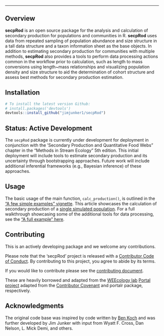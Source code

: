 
<!-- README.md is generated from README.Rmd. Please edit that file -->

------------------------------------------------------------------------

## Overview

**secpRod** is an open source package for the analysis and calculation
of secondary production for populations and communities in R.
**secpRod** uses data from repeated sampling of population abundance and
size structure in a tall data structure and a taxon information sheet as
the base objects. In addition to estimating secondary production for
communities with multiple methods, **secpRod** also provides a tools to
perform data processing actions common in the workflow prior to
calculation, such as length to mass conversions using length~mass
relationships and visualizing population density and size structure to
aid the determination of cohort structure and assess best methods for
secondary production estimation.

## Installation

``` r
# To install the latest version Github:
# install.packages('devtools')
devtools::install_github("jimjunker1/secpRod")
```

## Status: Active Development

The `secpRod` package is currently under development for deployment in
conjunction with the ’Secondary Production and Quantitative Food Webs”
chapter in the “Methods in Stream Ecology” 5th edition. This initial
deployment will include tools to estimate secondary production and its
uncertainty through bootstrapping approaches. Future work will include
additional inferential frameworks (e.g., Bayesian inference) of these
approaches.

## Usage

The basic usage of the main function, `calc_production()`, is outlined
in the [“A few simple examples”
vignette](https://jimjunker1.github.io/secpRod/articles/simple-example.html).
This article showcases the calculation of secondary production of a
[single simulated
population](https://jimjunker1.github.io/secpRod/articles/sampling-simulation.html).
For a full walkthrough showcasing some of the additional tools for data
processing, see the [“A full example” here]().

<!-- secpRod has XX functions related to data organization: -->

<!-- - `frac_merge` takes raw count data and provides areal and subsampling adjustments. This function includes QA/QC checks for un-paired fractions and returns size-class abundance standardized to area. -->

<!-- - `mass_adj` combines  -->

<!-- secpRod has XX functions related to data visualization: -->

<!-- - `len_freq` combines data returned from `frac_merge` to taxon-level histograms -->

<!-- - `allen_curve` takes  -->

<!-- `calc_production` is the main function of secpRod. This function estimates bootstrapped secondary production from multiple methods determined in the `taxaInfo` object. -->

## Contributing

This is an actively developing package and we welcome any contributions.

Please note that the ‘secpRod’ project is released with a [Contributor
Code of Conduct](.github/CODE_OF_CONDUCT.md). By contributing to this
project, you agree to abide by its terms.

If you would like to contribute please see the [contributing
document](.github/CONTRIBUTING.md).

These are heavily borrowed and adapted from the [WEEcology
lab](https://www.weecology.org/) [Portal
project](https://portal.weecology.org/) adapted from the [Contributor
Covenant](https://www.contributor-covenant.org/) and portalr package,
respectively.

## Acknowledgments

The original code base was inspired by code written by [Ben
Koch](https://scholar.google.com/citations?user=30HVNGEAAAAJ&hl=en) and
was further developed by Jim Junker with input from Wyatt F. Cross, Dan
Nelson, L. Mick Demi, and others.

